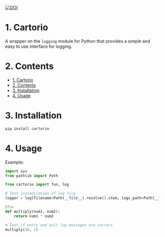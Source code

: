[![DOI](https://zenodo.org/badge/DOI/10.5281/zenodo.5563175.svg)](https://doi.org/10.5281/zenodo.5563175)


# 1. Cartorio

A wrapper on the `logging` module for Python that provides a simple and easy to use interface for logging.

# 2. Contents
- [1. Cartorio](#1-cartorio)
- [2. Contents](#2-contents)
- [3. Installation](#3-installation)
- [4. Usage](#4-usage)

# 3. Installation
```bash
pip install cartorio
```

# 4. Usage
Example:

```python
import sys
from pathlib import Path

from cartorio import fun, log

# Test instantiation of log file
logger = log(filename=Path(__file__).resolve().stem, logs_path=Path(__file__).resolve().parent)

@fun
def multiply(num1, num2):
    return num1 * num2

# Test if entry and exit log messages are correct
multiply(10, 1)
```
